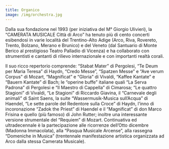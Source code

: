```yaml
---
title: Organico
image: /img/orchestra.jpg
---
```

Dalla sua fondazione nel 1993 (per iniziativa del M° Giorgio Ulivieri), la “CAMERATA MUSICALE Città di Arco” ha tenuto più di cento concerti esibendosi in varie località del Trentino-Alto Adige (Arco, Riva, Rovereto, Trento, Bolzano, Merano e Brunico) e del Veneto (dal Santuario di Monte Berico al prestigioso Teatro Palladio di Vicenza) e ha collaborato con strumentisti e cantanti di rilievo internazionale e con importanti realtà corali. 

<!--more-->

Il suo ricco repertorio comprende: “Stabat Mater” di Pergolesi, “Te Deum per Maria Teresa” di Haydn, “Credo Messe”, “Spatzen Messe” e “Ave verum Corpus” di Mozart, “Magnificat” e “Gloria” di Vivaldi, “Kaffee Kantate” e “Bauern Kantate” di Bach; le “operine buffe” italiane quali “La Serva Padrona” di Pergolesi e “Il Maestro di Cappella” di Cimarosa; “Le quattro Stagioni” di Vivaldi, “Le Stagioni” di Riccardo Giavina, il “Carnevale degli animali” di Saint Saens, la suite “Wassermusik-Musica sull’Acqua” di Haendel, “Le sette parole del Redentore sulla Croce” di Haydn, l’inno di incoronazione “Zadok the Priest” di Haendel e il “Magnificat” di don Marco Frisina e quello (più famoso) di John Rutter; inoltre una interessante versione strumentale del “Requiem” di Mozart. Continuativa ed ultradecennale è la partecipazione alle ricorrenze  dell’Otto dicembre (Madonna Immacolata), alla “Pasqua Musicale Arcense”, alla rassegna “Domeniche in Musica” (trentennale manifestazione artistica organizzata ad Arco dalla stessa Camerata Musicale).